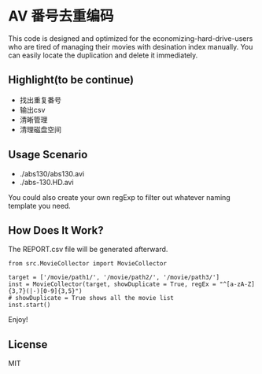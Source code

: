 AV 番号去重编码
=========================

This code is designed and optimized for the economizing-hard-drive-users
who are tired of managing their movies with desination index manually. You can easily locate the duplication and delete it immediately.

## Highlight(to be continue)

- 找出重复番号
- 输出csv
- 清晰管理
- 清理磁盘空间

## Usage Scenario

- ./abs130/abs130.avi
- ./abs-130.HD.avi

You could also create your own regExp to filter out whatever naming template you need.

## How Does It Work?

The REPORT.csv file will be generated afterward.

```
from src.MovieCollector import MovieCollector

target = ['/movie/path1/', '/movie/path2/', '/movie/path3/']
inst = MovieCollector(target, showDuplicate = True, regEx = "^[a-zA-Z]{3,7}(|-)[0-9]{3,5}")
# showDuplicate = True shows all the movie list
inst.start()
```

Enjoy!

## License

MIT